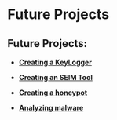 # Future Projects





















<h2>Future Projects:</h2>

- <b>[Creating a KeyLogger](Link)</b>

- <b>[Creating an SEIM Tool](Link)</b>

- <b>[Creating a honeypot](Link)</b>

- <b>[Analyzing malware](Link)</b>
